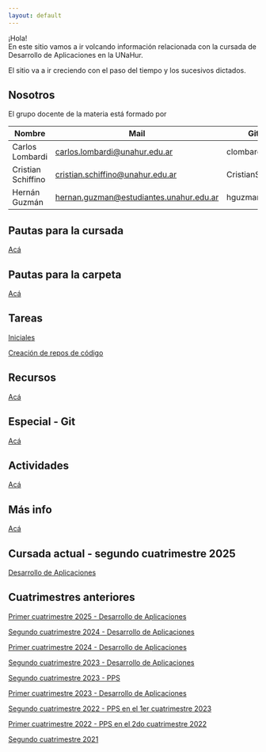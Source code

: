 ```yaml
---
layout: default
---
```


¡Hola!  
En este sitio vamos a ir volcando información relacionada con la cursada de Desarrollo de Aplicaciones en la UNaHur.

El sitio va a ir creciendo con el paso del tiempo y los sucesivos dictados.

## Nosotros

El grupo docente de la materia está formado por

| Nombre             | Mail                                    | Github            | Trello              |
| ------------------ | --------------------------------------- | ----------------- | ------------------- |
| Carlos Lombardi    | carlos.lombardi@unahur.edu.ar | clombardi | @carloslombardi     |
| Cristian Schiffino | cristian.schiffino@unahur.edu.ar        | CristianSchiffino | @cristianschiffino1 |
| Hernán Guzmán      | hernan.guzman@estudiantes.unahur.edu.ar | hguzmanUNAHUR     | @hernanguzman8      |

## Pautas para la cursada

[Acá](./pautas-para-la-cursada)

## Pautas para la carpeta

[Acá](./pautas-para-la-carpeta)

## Tareas

[Iniciales](./tareas-iniciales)

[Creación de repos de código](./creacion-repos-de-codigo)

## Recursos

[Acá](./recursos/recursos-index)

## Especial - Git

[Acá](./git/git-index)

## Actividades

[Acá](./actividades)

## Más info

[Acá](./mas-info)

## Cursada actual - segundo cuatrimestre 2025

[Desarrollo de Aplicaciones](./cuatrimestres/2025s2-desapp)

## Cuatrimestres anteriores

[Primer cuatrimestre 2025 - Desarrollo de Aplicaciones](./cuatrimestres/2025s1-desapp)

[Segundo cuatrimestre 2024 - Desarrollo de Aplicaciones](./cuatrimestres/2024s2-desapp)

[Primer cuatrimestre 2024 - Desarrollo de Aplicaciones](./cuatrimestres/2024s1-desapp)

[Segundo cuatrimestre 2023 - Desarrollo de Aplicaciones](./cuatrimestres/2023s2-desapp)

[Segundo cuatrimestre 2023 - PPS](./cuatrimestres/2023s2-pps)

[Primer cuatrimestre 2023 - Desarrollo de Aplicaciones](./cuatrimestres/2023s1)

[Segundo cuatrimestre 2022 - PPS en el 1er cuatrimestre 2023](./cuatrimestres/2022s2)

[Primer cuatrimestre 2022 - PPS en el 2do cuatrimestre 2022](./cuatrimestres/2022s1)

[Segundo cuatrimestre 2021](./cuatrimestres/2021s2)
